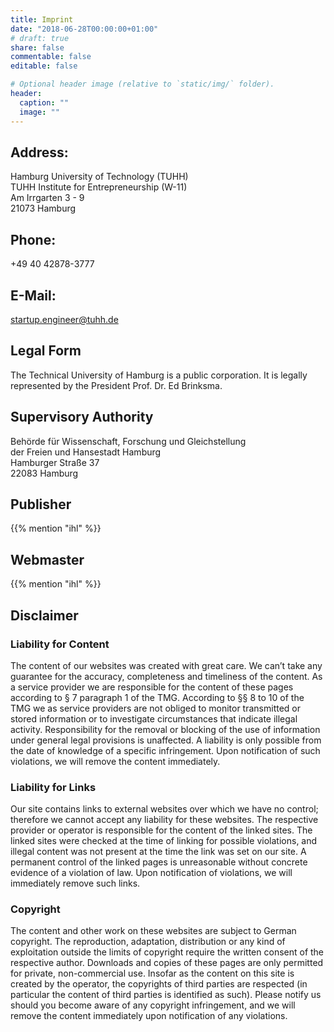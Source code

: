 ```yaml
---
title: Imprint
date: "2018-06-28T00:00:00+01:00"
# draft: true
share: false
commentable: false
editable: false

# Optional header image (relative to `static/img/` folder).
header:
  caption: ""
  image: ""
---
```



## Address:

Hamburg University of Technology (TUHH)
<br>
TUHH Institute for Entrepreneurship (W-11)
<br>
Am Irrgarten 3 - 9
<br>
21073 Hamburg

## Phone:
+49 40 42878-3777

## E-Mail:
startup.engineer@tuhh.de

## Legal Form
The Technical University of Hamburg is a public corporation. It is legally represented by the President Prof. Dr. Ed Brinksma.

## Supervisory Authority
Behörde für Wissenschaft, Forschung und Gleichstellung<br>
der Freien und Hansestadt Hamburg<br>
Hamburger Straße 37<br>
22083 Hamburg

## Publisher
{{% mention "ihl" %}}

## Webmaster
{{% mention "ihl" %}}

## Disclaimer

### Liability for Content
The content of our websites was created with great care. We can’t take any guarantee for the accuracy, completeness and timeliness of the content. As a service provider we are responsible for the content of these pages according to § 7 paragraph 1 of the TMG. According to §§ 8 to 10 of the TMG we as service providers are not obliged to monitor transmitted or stored information or to investigate circumstances that indicate illegal activity. Responsibility for the removal or blocking of the use of information under general legal provisions is unaffected. A liability is only possible from the date of knowledge of a specific infringement. Upon notification of such violations, we will remove the content immediately.

### Liability for Links
Our site contains links to external websites over which we have no control; therefore we cannot accept any liability for these websites. The respective provider or operator is responsible for the content of the linked sites. The linked sites were checked at the time of linking for possible violations, and illegal content was not present at the time the link was set on our site. A permanent control of the linked pages is unreasonable without concrete evidence of a violation of law. Upon notification of violations, we will immediately remove such links.

### Copyright
The content and other work on these websites are subject to German copyright. The reproduction, adaptation, distribution or any kind of exploitation outside the limits of copyright require the written consent of the respective author. Downloads and copies of these pages are only permitted for private, non-commercial use. Insofar as the content on this site is created by the operator, the copyrights of third parties are respected (in particular the content of third parties is identified as such). Please notify us should you become aware of any copyright infringement, and we will remove the content immediately upon notification of any violations.




